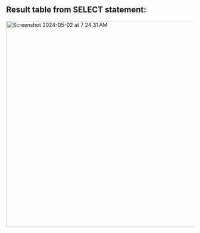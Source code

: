 ## Result table from SELECT statement:

<img width="555" alt="Screenshot 2024-05-02 at 7 24 31 AM" src="https://github.com/ErinF10/-Fetsy-Practice-Database/assets/144135752/00b79352-7f1a-40cf-bcd5-a0b4155318de">

